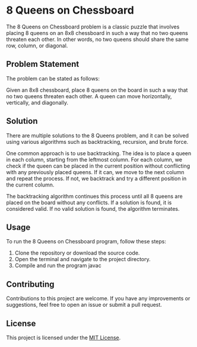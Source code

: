 # 8 Queens on Chessboard

The 8 Queens on Chessboard problem is a classic puzzle that involves placing 8 queens on an 8x8 chessboard in such a way that no two queens threaten each other. In other words, no two queens should share the same row, column, or diagonal.

## Problem Statement

The problem can be stated as follows:

Given an 8x8 chessboard, place 8 queens on the board in such a way that no two queens threaten each other. A queen can move horizontally, vertically, and diagonally.

## Solution

There are multiple solutions to the 8 Queens problem, and it can be solved using various algorithms such as backtracking, recursion, and brute force.

One common approach is to use backtracking. The idea is to place a queen in each column, starting from the leftmost column. For each column, we check if the queen can be placed in the current position without conflicting with any previously placed queens. If it can, we move to the next column and repeat the process. If not, we backtrack and try a different position in the current column.

The backtracking algorithm continues this process until all 8 queens are placed on the board without any conflicts. If a solution is found, it is considered valid. If no valid solution is found, the algorithm terminates.

## Usage

To run the 8 Queens on Chessboard program, follow these steps:

1. Clone the repository or download the source code.
2. Open the terminal and navigate to the project directory.
3. Compile and run the program javac

## Contributing

Contributions to this project are welcome. If you have any improvements or suggestions, feel free to open an issue or submit a pull request.

## License

This project is licensed under the [MIT License](LICENSE).
